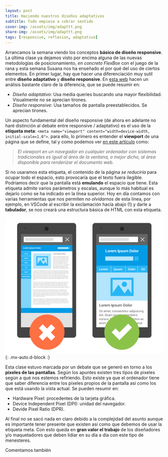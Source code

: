 ```yaml
---
layout: post
title: Haciendo nuestros diseños adaptativos
subtitle: Todo empieza a cobrar sentido
cover-img: /assets/img/adapttt.png
share-img: /assets/img/adapttt.png
tags: [responsive, reflexion, adaptativo]
---
```


Arrancamos la semana viendo los conceptos **básico de diseño responsive**. La última clase ya dejamos visto por encima alguna de las nuevas metodologías de posicionamiento, *en concreto FlexBox* con el juego de la rana y esta semana Susana nos ha enseñado el por qué del uso de ciertos elementos. En primer lugar, hay que hacer una diferenciación muy sutil entre **diseño adaptativo** y **diseño responsive**. En [esta web](https://www.navarraweb.com/web-responsiva-vs-adaptable-cual-es-la-diferencia/) hacen un análisis bastante claro de la diferencia, que se puede resumir en:

- *Diseño adaptativo*: Usa media queries buscando una mayor flexibilidad. Visualmente no se aprecian tirones.
- *Diseño responsive*: Usa tamaños de pantalla preestablecidos. Se aprecian tirones.

Un aspecto fundamental del diseño responsive (de ahora en adelante no haré distinción al debate entre responsive / adaptativo) es el uso de la **etiqueta meta**: `<meta name="viewport" content="width=device-width, initial-scale=1.0">`. para ello, lo primero es entender el **viewport** de una página que se define, tal y como podemos ver [en este artículo](https://desarrolloweb.com/articulos/etiqueta-meta-viewport.html) como:

> *El viewport en un navegador en cualquier ordenador con sistemas tradicionales es igual al área de la ventana, o mejor dicho, al área disponible para renderizar el documento web.*

Si no usaramos esta etiqueta, el contenido de la página *se reduciría* para ocupar todo el espacio, esto provocaría que el texto fuera ilegible. Podríamos decir que la pantalla está **emulando** el espacio que tiene. Esta etiqueta admite varios parámetros y escalas, aunque lo más habitual es dejarlo como se ha indicado en la línea superior. Hoy en día contamos con varias herramientas que nos permiten *no olvidarnos* de esta línea, por ejemplo, en VSCode al escribir la exclamación hacía abajo (!) y darle a **tabulador**, se nos creará una estructura básica de HTML con esta etiqueta.

![Diseño responsive](/assets/img/viewport.png){: .mx-auto.d-block :}

Esta clase estuvo marcada por un debate que se generó en torno a los **pixeles de las pantallas**. Según los apuntes existen tres tipos de pixeles según a qué nos estemos refiriendo. Esto existe ya que el ordenador tiene que saber diferencia entre los píxeles propios de la pantalla así como los que está usando la vista actual. Se pueden resumir en:

- Hardware Pixel: procedentes de la tarjeta gráfica.
- Device Independent Pixel (DPI): unidad del navegador.
- Devide Pixel Ratio (DPR).

Al final no se sacó nada en claro debido a la complejidad del asunto aunque es importante tener presente que existen así como que debemos de usar la etiqueta meta. Con esto queda en **gran valor el trabajo** de los diseñadores y/o maquetadores que deben lidiar en su día a día con este tipo de menesteres.

Comentamos también
